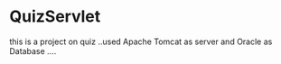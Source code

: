 # QuizServlet
this is a project on quiz ..used  Apache Tomcat as server and Oracle as Database ....
